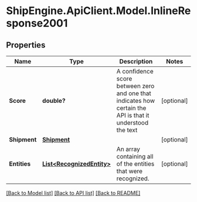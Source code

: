 # ShipEngine.ApiClient.Model.InlineResponse2001
## Properties

Name | Type | Description | Notes
------------ | ------------- | ------------- | -------------
**Score** | **double?** | A confidence score between zero and one that indicates how certain the API is that it understood the text | [optional] 
**Shipment** | [**Shipment**](Shipment.md) |  | [optional] 
**Entities** | [**List&lt;RecognizedEntity&gt;**](RecognizedEntity.md) | An array containing all of the entities that were recognized. | [optional] 

[[Back to Model list]](../README.md#documentation-for-models) [[Back to API list]](../README.md#documentation-for-api-endpoints) [[Back to README]](../README.md)

